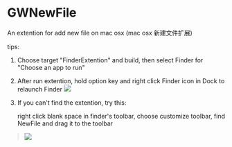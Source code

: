 # GWNewFile
An extention for add new file on mac osx (mac osx 新建文件扩展)

tips:

1. Choose target "FinderExtention" and build, then select Finder for "Choose an app to run"

2. After run extention, hold option key and right click Finder icon in Dock to relaunch Finder
![](https://pic2.zhimg.com/v2-7e6f64cb6d1b334a075a07b11063ebb5_r.png)

3. If you can't find the extention, try this:

	right click blank space in finder's toolbar, choose customize toolbar, find NewFile and drag it to the toolbar
>
>![](https://user-images.githubusercontent.com/2985638/54385679-9cf21080-466d-11e9-8b4b-cc423fce8c2f.jpg)


